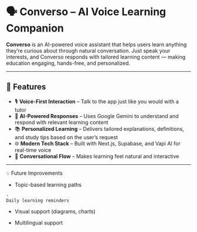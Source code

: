 # 🗣️ Converso – AI Voice Learning Companion

**Converso** is an AI-powered voice assistant that helps users learn anything they’re curious about through natural conversation. Just speak your interests, and Converso responds with tailored learning content — making education engaging, hands-free, and personalized.

---

## 🚀 Features

- 🎙️ **Voice-First Interaction** – Talk to the app just like you would with a tutor
- 🧠 **AI-Powered Responses** – Uses Google Gemini to understand and respond with relevant learning content
- 📚 **Personalized Learning** – Delivers tailored explanations, definitions, and study tips based on the user’s request
- 🌐 **Modern Tech Stack** – Built with Next.js, Supabase, and Vapi AI for real-time voice
- 💬 **Conversational Flow** – Makes learning feel natural and interactive

---

💡 Future Improvements
   - Topic-based learning paths
    
    -
    Daily learning reminders
    
   - Visual support (diagrams, charts)
    
   - Multilingual support
